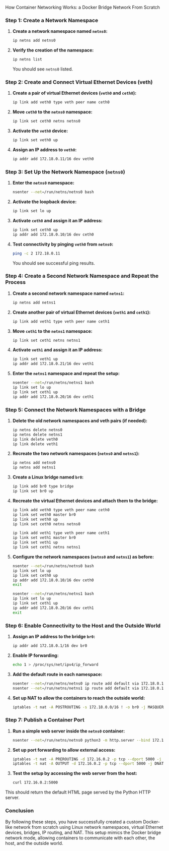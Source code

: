 How Container Networking Works: a Docker Bridge Network From Scratch

### Step 1: Create a Network Namespace

1. **Create a network namespace named `netns0`:**

    ```bash
    ip netns add netns0
    ```

2. **Verify the creation of the namespace:**

    ```bash
    ip netns list
    ```

    You should see `netns0` listed.

### Step 2: Create and Connect Virtual Ethernet Devices (veth)

1. **Create a pair of virtual Ethernet devices (`veth0` and `ceth0`):**

    ```bash
    ip link add veth0 type veth peer name ceth0
    ```

2. **Move `ceth0` to the `netns0` namespace:**

    ```bash
    ip link set ceth0 netns netns0
    ```

3. **Activate the `veth0` device:**

    ```bash
    ip link set veth0 up
    ```

4. **Assign an IP address to `veth0`:**

    ```bash
    ip addr add 172.18.0.11/16 dev veth0
    ```

### Step 3: Set Up the Network Namespace (`netns0`)

1. **Enter the `netns0` namespace:**

    ```bash
    nsenter --net=/run/netns/netns0 bash
    ```

2. **Activate the loopback device:**

    ```bash
    ip link set lo up
    ```

3. **Activate `ceth0` and assign it an IP address:**

    ```bash
    ip link set ceth0 up
    ip addr add 172.18.0.10/16 dev ceth0
    ```

4. **Test connectivity by pinging `veth0` from `netns0`:**

    ```bash
    ping -c 2 172.18.0.11
    ```

    You should see successful ping results.

### Step 4: Create a Second Network Namespace and Repeat the Process

1. **Create a second network namespace named `netns1`:**

    ```bash
    ip netns add netns1
    ```

2. **Create another pair of virtual Ethernet devices (`veth1` and `ceth1`):**

    ```bash
    ip link add veth1 type veth peer name ceth1
    ```

3. **Move `ceth1` to the `netns1` namespace:**

    ```bash
    ip link set ceth1 netns netns1
    ```

4. **Activate `veth1` and assign it an IP address:**

    ```bash
    ip link set veth1 up
    ip addr add 172.18.0.21/16 dev veth1
    ```

5. **Enter the `netns1` namespace and repeat the setup:**

    ```bash
    nsenter --net=/run/netns/netns1 bash
    ip link set lo up
    ip link set ceth1 up
    ip addr add 172.18.0.20/16 dev ceth1
    ```

### Step 5: Connect the Network Namespaces with a Bridge

1. **Delete the old network namespaces and veth pairs (if needed):**

    ```bash
    ip netns delete netns0
    ip netns delete netns1
    ip link delete veth0
    ip link delete veth1
    ```

2. **Recreate the two network namespaces (`netns0` and `netns1`):**

    ```bash
    ip netns add netns0
    ip netns add netns1
    ```

3. **Create a Linux bridge named `br0`:**

    ```bash
    ip link add br0 type bridge
    ip link set br0 up
    ```

4. **Recreate the virtual Ethernet devices and attach them to the bridge:**

    ```bash
    ip link add veth0 type veth peer name ceth0
    ip link set veth0 master br0
    ip link set veth0 up
    ip link set ceth0 netns netns0

    ip link add veth1 type veth peer name ceth1
    ip link set veth1 master br0
    ip link set veth1 up
    ip link set ceth1 netns netns1
    ```

5. **Configure the network namespaces (`netns0` and `netns1`) as before:**

    ```bash
    nsenter --net=/run/netns/netns0 bash
    ip link set lo up
    ip link set ceth0 up
    ip addr add 172.18.0.10/16 dev ceth0
    exit

    nsenter --net=/run/netns/netns1 bash
    ip link set lo up
    ip link set ceth1 up
    ip addr add 172.18.0.20/16 dev ceth1
    exit
    ```

### Step 6: Enable Connectivity to the Host and the Outside World

1. **Assign an IP address to the bridge `br0`:**

    ```bash
    ip addr add 172.18.0.1/16 dev br0
    ```

2. **Enable IP forwarding:**

    ```bash
    echo 1 > /proc/sys/net/ipv4/ip_forward
    ```

3. **Add the default route in each namespace:**

    ```bash
    nsenter --net=/run/netns/netns0 ip route add default via 172.18.0.1
    nsenter --net=/run/netns/netns1 ip route add default via 172.18.0.1
    ```

4. **Set up NAT to allow the containers to reach the outside world:**

    ```bash
    iptables -t nat -A POSTROUTING -s 172.18.0.0/16 ! -o br0 -j MASQUERADE
    ```

### Step 7: Publish a Container Port

1. **Run a simple web server inside the `netns0` container:**

    ```bash
    nsenter --net=/run/netns/netns0 python3 -m http.server --bind 172.18.0.10 5000
    ```

2. **Set up port forwarding to allow external access:**

    ```bash
    iptables -t nat -A PREROUTING -d 172.16.0.2 -p tcp --dport 5000 -j DNAT --to-destination 172.18.0.10:5000
    iptables -t nat -A OUTPUT -d 172.16.0.2 -p tcp --dport 5000 -j DNAT --to-destination 172.18.0.10:5000
    ```

3. **Test the setup by accessing the web server from the host:**

    ```bash
    curl 172.16.0.2:5000
    ```

This should return the default HTML page served by the Python HTTP server.

### Conclusion
By following these steps, you have successfully created a custom Docker-like network from scratch using Linux network namespaces, virtual Ethernet devices, bridges, IP routing, and NAT. This setup mimics the Docker bridge network mode, allowing containers to communicate with each other, the host, and the outside world.
